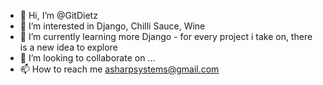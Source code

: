 - 👋 Hi, I’m @GitDietz
- 👀 I’m interested in Django, Chilli Sauce, Wine
- 🌱 I’m currently learning more Django - for every project i take on, there is a new idea to explore
- 💞️ I’m looking to collaborate on ...
- 📫 How to reach me asharpsystems@gmail.com

<!---
GitDietz/GitDietz is a ✨ special ✨ repository because its `README.md` (this file) appears on your GitHub profile.
You can click the Preview link to take a look at your changes.
--->
